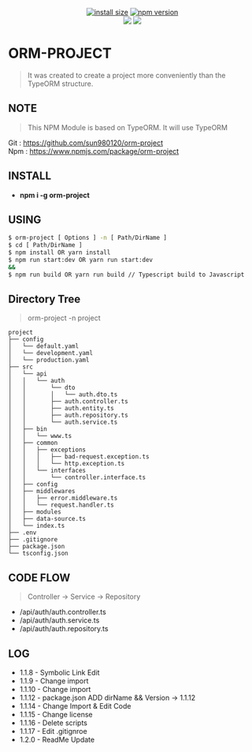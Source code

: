 <div align=center>

[![install size](https://packagephobia.com/badge?p=orm-project)](https://packagephobia.com/result?p=orm-project)
[![npm version](https://badge.fury.io/js/orm-project.svg)](https://badge.fury.io/js/orm-project)
</br>
<img src="https://img.shields.io/badge/TypeScript-3178C6?style=flat&logo=typescript&logoColor=white"/>
<img src="https://img.shields.io/badge/Ts--node-3178C6?style=flat&logo=ts-node&logoColor=white"/>

</div>

# ORM-PROJECT

> It was created to create a project more conveniently than the TypeORM structure.

## NOTE

> This NPM Module is based on TypeORM.
> It will use TypeORM

Git : https://github.com/sun980120/orm-project </br>
Npm : https://www.npmjs.com/package/orm-project 

## INSTALL

* <b> npm i -g orm-project</b><br>

## USING

```sh
$ orm-project [ Options ] -n [ Path/DirName ]
$ cd [ Path/DirName ]
$ npm install OR yarn install
$ npm run start:dev OR yarn run start:dev
&&
$ npm run build OR yarn run build // Typescript build to Javascript
```

## Directory Tree
> orm-project -n project
```
project
├── config
│   └── default.yaml
│   └── development.yaml
│   └── production.yaml
├── src
│   └── api
│   │   └── auth
│   │       └── dto
│   │       │   └── auth.dto.ts
│   │       ├── auth.controller.ts
│   │       ├── auth.entity.ts
│   │       ├── auth.repository.ts
│   │       └── auth.service.ts
│   ├── bin
│   │   └── www.ts
│   ├── common
│   │   ├── exceptions
│   │   │   ├── bad-request.exception.ts
│   │   │   └── http.exception.ts
│   │   └── interfaces
│   │       └── controller.interface.ts 
│   ├── config
│   ├── middlewares
│   │   ├── error.middleware.ts
│   │   └── request.handler.ts
│   ├── modules
│   ├── data-source.ts
│   └── index.ts
├── .env
├── .gitignore
├── package.json
└── tsconfig.json
```

## CODE FLOW
> Controller → Service → Repository

* /api/auth/auth.controller.ts
* /api/auth/auth.service.ts
* /api/auth/auth.repository.ts

## LOG

* 1.1.8 - Symbolic Link Edit
* 1.1.9 - Change import
* 1.1.10 - Change import
* 1.1.12 - package.json ADD dirName && Version -> 1.1.12
* 1.1.14 - Change Import & Edit Code
* 1.1.15 - Change license
* 1.1.16 - Delete scripts
* 1.1.17 - Edit .gitignroe
* 1.2.0 - ReadMe Update
